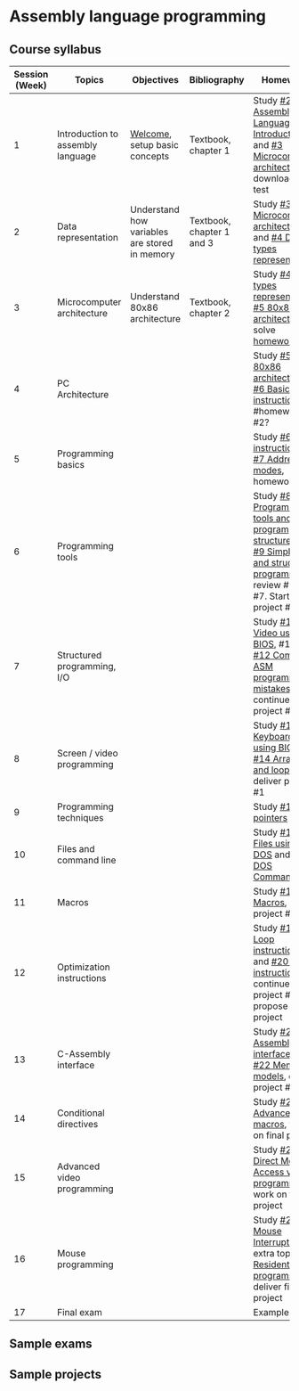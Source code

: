 # Assembly language programming

## Course syllabus

| Session (Week) | Topics | Objectives | Bibliography | Homework |
|---------|---------|---------|---------|---------|
| 1 | Introduction to assembly language | [Welcome](), setup basic concepts| Textbook, chapter 1 | Study [#2 Assembly Language Introduction]()) and [#3 Microcomputer architecture]()), download and test |
| 2 | Data representation  | Understand how variables are stored in memory | Textbook, chapter 1 and 3 | Study [#3 Microcomputer architecture]() and [#4 Data types representation]() |
| 3 | Microcomputer architecture | Understand 80x86 architecture | Textbook, chapter 2 | Study [#4 Data types representation](), [#5 80x86 architecture](), solve [homework #1]() |
| 4 | PC Architecture | | | Study [#5 80x86 architecture](), [#6 Basic instructions](), #homework #2? |
| 5 | Programming basics | | | Study [#6 Basic instructions](), [#7 Addressing modes](), homework #3 |
| 6 | Programming tools | | | Study [#8 Programming tools and program structure]() and [#9 Simple I/O and structured programming](), review #6 and #7. Start project #1 |
| 7 | Structured programming, I/O | | | Study [#11 Video using BIOS](), #12 and [#12 Common ASM programming mistakes](), continue project #1 |
| 8 | Screen / video programming | | | Study [#13 Keyboard using BIOS]() and [#14 Arrays and loops](), deliver project #1 |
| 9 | Programming techniques  | | | Study [#15 pointers]() |
| 10 | Files and command line  | | | Study [#16 Files using DOS]() and [#17 DOS Command line]() |
| 11 | Macros | | | Study [#18 Macros](), start project #2 |
| 12 | Optimization instructions | | | Study [#19 Loop instructions]() and [#20 String instructions](), continue project #2, propose final project |
| 13 | C-Assembly interface | | | Study [#21 C-Assembly interface]() and [#22 Memory models](), deliver project #2 |
| 14 | Conditional directives | | | Study [#23 Advanced macros](), work on final project |
| 15 | Advanced video programming | | | Study [#24 Direct Memory Access video programming](), work on final project |
| 16 | Mouse programming | | | Study [#25 Mouse Interrupts](), extra topic [#26 Resident programs](), deliver final project  |
| 17 | Final exam | | | Example  |

## Sample exams

## Sample projects


